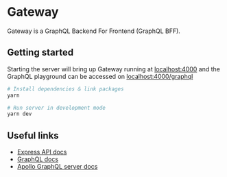 # Gateway

Gateway is a GraphQL Backend For Frontend (GraphQL BFF).

## Getting started

Starting the server will bring up Gateway running at [localhost:4000](http://localhost:4000/) and the GraphQL playground can be accessed on [localhost:4000/graphql](http://localhost:4000/graphql)

```bash
# Install dependencies & link packages
yarn

# Run server in development mode
yarn dev
```

## Useful links

- [Express API docs](https://expressjs.com/en/4x/api.html)
- [GraphQL docs](https://graphql.org/learn/)
- [Apollo GraphQL server docs](https://www.apollographql.com/docs/apollo-server/)
